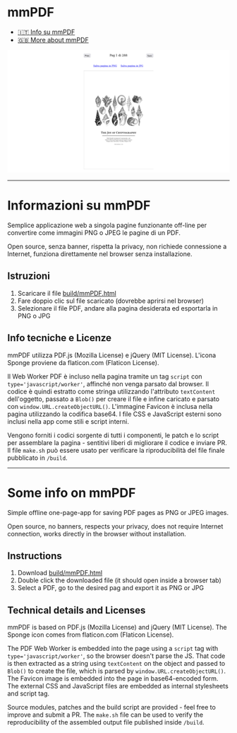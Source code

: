 # mmPDF
* [:it: Info su mmPDF](#informazioni-su-mmpdf)
* [:uk: More about mmPDF](#some-info-on-mmpdf)

![](mmPDF_screenshot01.png)

---

# Informazioni su mmPDF
Semplice applicazione web a singola pagine funzionante off-line per convertire come immagini PNG o JPEG le pagine di un PDF.

Open source, senza banner, rispetta la privacy, non richiede connessione a Internet, funziona direttamente nel browser senza installazione.

## Istruzioni

1. Scaricare il file [build/mmPDF.html](build/mmPDF.html)
2. Fare doppio clic sul file scaricato (dovrebbe aprirsi nel browser)
3. Selezionare il file PDF, andare alla pagina desiderata ed esportarla in PNG o JPG

## Info tecniche e Licenze

mmPDF utilizza PDF.js (Mozilla License) e jQuery (MIT License). L'icona Sponge proviene da flaticon.com (Flaticon License).

Il Web Worker PDF è incluso nella pagina tramite un tag ``script`` con ``type='javascript/worker'``, affinché non venga parsato dal browser. Il codice è quindi estratto come stringa utilizzando l'attributo ``textContent`` dell'oggetto, passato a ``Blob()`` per creare il file e infine caricato e parsato con ``window.URL.createObjectURL()``. L'immagine Favicon è inclusa nella pagina utilizzando la codifica base64. I file CSS e JavaScript esterni sono inclusi nella app come stili e script interni. 

Vengono forniti i codici sorgente di tutti i componenti, le patch e lo script per assemblare la pagina - sentitivi liberi di migliorare il codice e inviare PR.
Il file ``make.sh`` può essere usato per verificare la riproducibilità del file finale pubblicato in ``/build``.

---

# Some info on mmPDF

Simple offline one-page-app for saving PDF pages as PNG or JPEG images.

Open source, no banners, respects your privacy, does not require Internet connection, works directly in the browser without installation.

## Instructions

1. Download [build/mmPDF.html](build/mmPDF.html)
2. Double click the downloaded file (it should open inside a browser tab)
3. Select a PDF, go to the desired pag and export it as PNG or JPG

## Technical details and Licenses

mmPDF is based on PDF.js (Mozilla License) and jQuery (MIT License). The Sponge icon comes from flaticon.com (Flaticon License).

The PDF Web Worker is embedded into the page using a ``script`` tag with ``type='javascript/worker'``, so the browser doesn't parse the JS. That code is then extracted as a string using ``textContent`` on the object and passed to ``Blob()`` to create the file, which is parsed by ``window.URL.createObjectURL()``. The Favicon image is embedded into the page in base64-encoded form. The external CSS and JavaScript files are embedded as internal stylesheets and script tag. 

Source modules, patches and the build script are provided - feel free to improve and submit a PR.
The ``make.sh`` file can be used to verify the reproducibility of the assembled output file published inside ``/build``.
